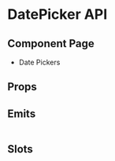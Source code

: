# DatePicker API

## Component Page
- <router-link to="/components/date-pickers">Date Pickers</router-link>

## Props
<Table name="date-picker" field="props" />

## Emits
<Table name="date-picker" field="emits" />

## Slots
<Table name="date-picker" field="slots" />
